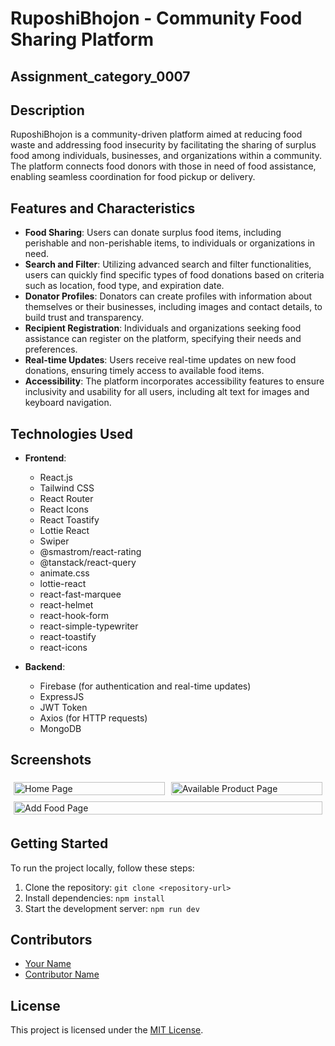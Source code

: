 # RuposhiBhojon - Community Food Sharing Platform
##  Assignment_category_0007
## Description
RuposhiBhojon is a community-driven platform aimed at reducing food waste and addressing food insecurity by facilitating the sharing of surplus food among individuals, businesses, and organizations within a community. The platform connects food donors with those in need of food assistance, enabling seamless coordination for food pickup or delivery.

## Features and Characteristics
- **Food Sharing**: Users can donate surplus food items, including perishable and non-perishable items, to individuals or organizations in need.
- **Search and Filter**: Utilizing advanced search and filter functionalities, users can quickly find specific types of food donations based on criteria such as location, food type, and expiration date.
- **Donator Profiles**: Donators can create profiles with information about themselves or their businesses, including images and contact details, to build trust and transparency.
- **Recipient Registration**: Individuals and organizations seeking food assistance can register on the platform, specifying their needs and preferences.
- **Real-time Updates**: Users receive real-time updates on new food donations, ensuring timely access to available food items.
- **Accessibility**: The platform incorporates accessibility features to ensure inclusivity and usability for all users, including alt text for images and keyboard navigation.

## Technologies Used
- **Frontend**:
  - React.js
  - Tailwind CSS
  - React Router
  - React Icons
  - React Toastify
  - Lottie React
  - Swiper
  - @smastrom/react-rating
  - @tanstack/react-query
  - animate.css
  - lottie-react
  - react-fast-marquee
  - react-helmet
  - react-hook-form
  - react-simple-typewriter
  - react-toastify
  - react-icons
  
- **Backend**:
  - Firebase (for authentication and real-time updates)
  - ExpressJS
  - JWT Token
  - Axios (for HTTP requests)
  - MongoDB

## Screenshots
<div style="display:flex; flex-wrap: wrap;">
  <div style="flex: 33.33%; padding: 5px;">
    <img src="https://i.ibb.co/YL5DRtk/HomePage.png" alt="Home Page" style="width: 100%;">
  </div>
  <div style="flex: 33.33%; padding: 5px;">
    <img src="https://i.ibb.co/jzyMLx1/Available.png" alt="Available Product Page" style="width: 100%;">
  </div>
  <div style="flex: 33.33%; padding: 5px;">
    <img src="https://i.ibb.co/GMRbSFH/addFood.png" alt="Add Food Page" style="width: 100%;">
  </div>
</div>

## Getting Started
To run the project locally, follow these steps:
1. Clone the repository: `git clone <repository-url>`
2. Install dependencies: `npm install`
3. Start the development server: `npm run dev`

## Contributors
- [Your Name](https://github.com/yourusername)
- [Contributor Name](https://github.com/contributorusername)

## License
This project is licensed under the [MIT License](LICENSE).
